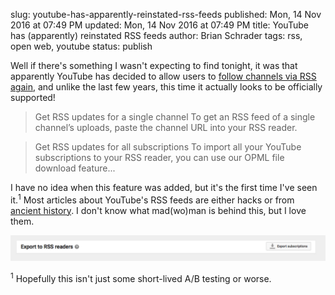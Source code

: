 slug: youtube-has-apparently-reinstated-rss-feeds
published: Mon, 14 Nov 2016 at 07:49 PM
updated: Mon, 14 Nov 2016 at 07:49 PM
title: YouTube has (apparently) reinstated RSS feeds
author: Brian Schrader
tags: rss, open web, youtube
status: publish

Well if there's something I wasn't expecting to find tonight, it was that apparently YouTube has decided to allow users to [follow channels via RSS again][yt-help], and unlike the last few years, this time it actually looks to be officially supported!

> Get RSS updates for a single channel
To get an RSS feed of a single channel’s uploads, paste the channel URL into your RSS reader.

> Get RSS updates for all subscriptions
To import all your YouTube subscriptions to your RSS reader, you can use our OPML file download feature...

[yt-help]: https://support.google.com/youtube/answer/6224202?hl=en

I have no idea when this feature was added, but it's the first time I've seen it.<sup>1</sup> Most articles about YouTube's RSS feeds are either hacks or from [ancient history][reader]. I don't know what mad(wo)man is behind this, but I love them.

[reader]: http://lifehacker.com/google-reader-is-shutting-down-here-are-the-best-alter-5990456

![The new export button](/images/blog/youtube-rss-export.png)

<div class="footnote">
<sup>1</sup> Hopefully this isn't just some short-lived A/B testing or worse.
</div>
